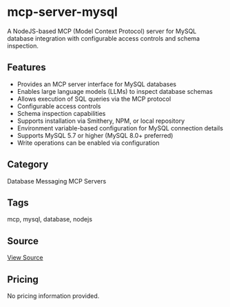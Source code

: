 # mcp-server-mysql

A NodeJS-based MCP (Model Context Protocol) server for MySQL database integration with configurable access controls and schema inspection.

## Features
- Provides an MCP server interface for MySQL databases
- Enables large language models (LLMs) to inspect database schemas
- Allows execution of SQL queries via the MCP protocol
- Configurable access controls
- Schema inspection capabilities
- Supports installation via Smithery, NPM, or local repository
- Environment variable-based configuration for MySQL connection details
- Supports MySQL 5.7 or higher (MySQL 8.0+ preferred)
- Write operations can be enabled via configuration

## Category
Database Messaging MCP Servers

## Tags
mcp, mysql, database, nodejs

## Source
[View Source](https://mcp.so/server/MCP-MySQL-server-implementation/shensiqi0701)

## Pricing
No pricing information provided.